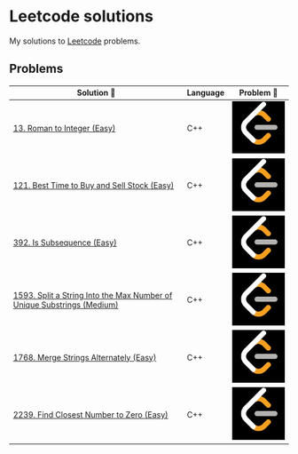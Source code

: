 # Leetcode solutions
My solutions to [Leetcode]([https://open.kattis.com/](https://leetcode.com/problemset/)) problems.

## Problems
| Solution :link: | Language | Problem :link: |
| - | - | - |
| [13. Roman to Integer (Easy)](https://github.com/BitTooWee/Leetcode-Solutions/blob/main/Leetcode13.cpp) | C++ | [![:cat:](https://github.com/BitTooWee/Leetcode-Solutions/blob/main/Leetcode_Logo.jpeg)](https://leetcode.com/problems/roman-to-integer/) |
| [121. Best Time to Buy and Sell Stock (Easy)](https://github.com/BitTooWee/Leetcode-Solutions/blob/main/Leetcode121.cpp) | C++ | [![:cat:](https://github.com/BitTooWee/Leetcode-Solutions/blob/main/Leetcode_Logo.jpeg)](https://leetcode.com/problems/best-time-to-buy-and-sell-stock/) |
| [392. Is Subsequence (Easy)](https://github.com/BitTooWee/Leetcode-Solutions/blob/main/Leetcode392.cpp) | C++ | [![:cat:](https://github.com/BitTooWee/Leetcode-Solutions/blob/main/Leetcode_Logo.jpeg)](https://leetcode.com/problems/is-subsequence/) |
| [1593. Split a String Into the Max Number of Unique Substrings (Medium)](https://github.com/BitTooWee/Leetcode-Solutions/blob/main/Leetcode1593.cpp) | C++ | [![:cat:](https://github.com/BitTooWee/Leetcode-Solutions/blob/main/Leetcode_Logo.jpeg)](https://leetcode.com/problems/split-a-string-into-the-max-number-of-unique-substrings/) |
| [1768. Merge Strings Alternately (Easy)](https://github.com/BitTooWee/Leetcode-Solutions/blob/main/Leetcode1768.cpp) | C++ | [![:cat:](https://github.com/BitTooWee/Leetcode-Solutions/blob/main/Leetcode_Logo.jpeg)](https://leetcode.com/problems/merge-strings-alternately/) |
| [2239. Find Closest Number to Zero (Easy)](https://github.com/BitTooWee/Leetcode-Solutions/blob/main/Leetcode2239.cpp) | C++ | [![:cat:](https://github.com/BitTooWee/Leetcode-Solutions/blob/main/Leetcode_Logo.jpeg)](https://leetcode.com/problems/find-closest-number-to-zero/) |
